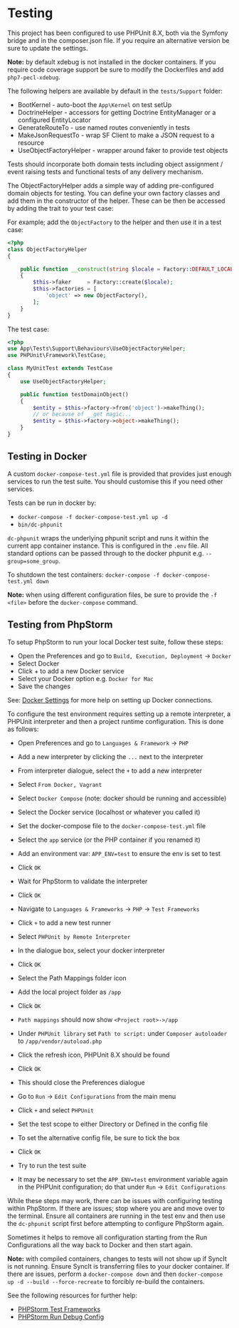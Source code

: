 # Testing

This project has been configured to use PHPUnit 8.X, both via the Symfony bridge and in the
composer.json file. If you require an alternative version be sure to update the settings. 

__Note:__ by default xdebug is not installed in the docker containers. If you require code
coverage support be sure to modify the Dockerfiles and add `php7-pecl-xdebug`.

The following helpers are available by default in the `tests/Support` folder:

 * BootKernel - auto-boot the `App\Kernel` on test setUp
 * DoctrineHelper - accessors for getting Doctrine EntityManager or a configured EntityLocator
 * GenerateRouteTo - use named routes conveniently in tests
 * MakeJsonRequestTo - wrap SF Client to make a JSON request to a resource
 * UseObjectFactoryHelper - wrapper around faker to provide test objects

Tests should incorporate both domain tests including object assignment / event raising tests
and functional tests of any delivery mechanism.

The ObjectFactoryHelper adds a simple way of adding pre-configured domain objects for testing.
You can define your own factory classes and add them in the constructor of the helper. These
can be then be accessed by adding the trait to your test case:

For example; add the `ObjectFactory` to the helper and then use it in a test case:

```php
<?php
class ObjectFactoryHelper
{

    public function __construct(string $locale = Factory::DEFAULT_LOCALE)
    {
        $this->faker     = Factory::create($locale);
        $this->factories = [
            'object' => new ObjectFactory(),
        ];
    }
}
```

The test case:
```php
<?php
use App\Tests\Support\Behaviours\UseObjectFactoryHelper;
use PHPUnit\Framework\TestCase;

class MyUnitTest extends TestCase
{
    use UseObjectFactoryHelper;

    public function testDomainObject()
    {
        $entity = $this->factory->from('object')->makeThing();
        // or because of __get magic...
        $entity = $this->factory->object->makeThing();
    }
}
```

## Testing in Docker

A custom `docker-compose-test.yml` file is provided that provides just enough services to run
the test suite. You should customise this if you need other services.

Tests can be run in docker by:

 * `docker-compose -f docker-compose-test.yml up -d`
 * `bin/dc-phpunit`

`dc-phpunit` wraps the underlying phpunit script and runs it within the current app container
instance. This is configured in the `.env` file. All standard options can be passed through
to the docker phpunit e.g. `--group=some_group`.

To shutdown the test containers: `docker-compose -f docker-compose-test.yml down`

__Note:__ when using different configuration files, be sure to provide the `-f <file>` before
the `docker-compose` command.

## Testing from PhpStorm

To setup PhpStorm to run your local Docker test suite, follow these steps:

 * Open the Preferences and go to `Build, Execution, Deployment` -> `Docker`
 * Select Docker
 * Click + to add a new Docker service
 * Select your Docker option e.g. `Docker for Mac`
 * Save the changes

See: [Docker Settings](https://www.jetbrains.com/help/phpstorm/2019.2/docker-connection-settings.html)
for more help on setting up Docker connections.

To configure the test environment requires setting up a remote interpreter, a PHPUnit interpreter and then a
project runtime configuration. This is done as follows:

 * Open Preferences and go to `Languages & Framework` -> `PHP`
 * Add a new interpreter by clicking the `...` next to the interpreter
 * From interpreter dialogue, select the `+` to add a new interpreter
 * Select `From Docker, Vagrant`
 * Select `Docker Compose` (note: docker should be running and accessible)
 * Select the Docker service (localhost or whatever you called it)
 * Set the docker-compose file to the `docker-compose-test.yml` file
 * Select the `app` service (or the PHP container if you renamed it)
 * Add an environment var: `APP_ENV=test` to ensure the env is set to test
 * Click `OK`
 * Wait for PhpStorm to validate the interpreter
 * Click `OK`

 * Navigate to `Languages & Frameworks` -> `PHP` -> `Test Frameworks`
 * Click `+` to add a new test runner
 * Select `PHPUnit by Remote Interpreter`
 * In the dialogue box, select your docker interpreter
 * Click `OK`
 * Select the Path Mappings folder icon
 * Add the local project folder as `/app`
 * Click `OK`
 * `Path mappings` should now show `<Project root>->/app`
 * Under `PHPUnit library` set `Path to script:` under `Composer autoloader` to `/app/vendor/autoload.php`
 * Click the refresh icon, PHPUnit 8.X should be found
 * Click `OK`
 * This should close the Preferences dialogue

 * Go to `Run` -> `Edit Configurations` from the main menu
 * Click `+` and select `PHPUnit`
 * Set the test scope to either Directory or Defined in the config file
 * To set the alternative config file, be sure to tick the box
 * Click `OK`
 * Try to run the test suite
 * It may be necessary to set the `APP_ENV=test` environment variable again in the PHPUnit configuration;
   do that under `Run` -> `Edit Configurations` 

While these steps may work, there can be issues with configuring testing within PhpStorm. If there are
issues; stop where you are and move over to the terminal. Ensure all containers are running in the test
env and then use the `dc-phpunit` script first before attempting to configure PhpStorm again.

Sometimes it helps to remove all configuration starting from the Run Configurations all the way back to
Docker and then start again.

__Note:__ with compiled containers, changes to tests will not show up if SyncIt is not running. Ensure
SyncIt is transferring files to your docker container. If there are issues, perform a `docker-compose down`
and then `docker-compose up -d --build --force-recreate` to forcibly re-build the containers.

See the following resources for further help:

 * [PHPStorm Test Frameworks](https://www.jetbrains.com/help/phpstorm/2019.2/php-test-frameworks.html#PHP_test_frameworks_PHPUnit)
 * [PHPStorm Run Debug Config](https://www.jetbrains.com/help/phpstorm/2019.2/run-debug-configuration-phpunit.html)
